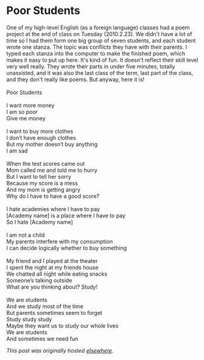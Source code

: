 # Poor Students

<p>One of my high-level English (as a foreign language) classes had a poem project at the end of class on Tuesday (2010.2.23).  We didn't have a lot of time so I had them form one big group of seven students, and each student wrote one stanza.  The topic was conflicts they have with their parents.  I typed each stanza into the computer to make the finished poem, which makes it easy to put up here.  It's kind of fun.  It doesn't reflect their skill level very well really.  They wrote their parts in under five minutes, totally unassisted, and it was also the last class of the term, last part of the class, and they don't really like poems.  But anyway, here it is!<br><br>Poor Students<br><br>I want more money<br>I am so poor<br>Give me money<br><br>I want to buy more clothes<br>I don’t have enough clothes<br>But my mother doesn’t buy anything<br>I am sad<br><br>When the test scores came out<br>Mom called me and told me to hurry<br>But I want to tell her sorry<br>Because my score is a mess<br>And my mom is getting angry<br>Why do I have to have a good score?<br><br>I hate academies where I have to pay<br>[Academy name] is a place where I have to pay<br>So I hate [Academy name]<br><br>I am not a child<br>My parents interfere with my consumption<br>I can decide logically whether to buy something<br><br>My friend and I played at the theater<br>I spent the night at my friends house<br>We chatted all night while eating snacks<br>Someone’s talking outside<br>What are you thinking about? Study!<br><br>We are students<br>And we study most of the time<br>But parents sometimes seem to forget<br>Study study study<br>Maybe they want us to study our whole lives<br>We are students<br>And sometimes we need fun</p>


*This post was originally hosted [elsewhere](http://planspace.blogspot.com/2010/02/poor-students.html).*
